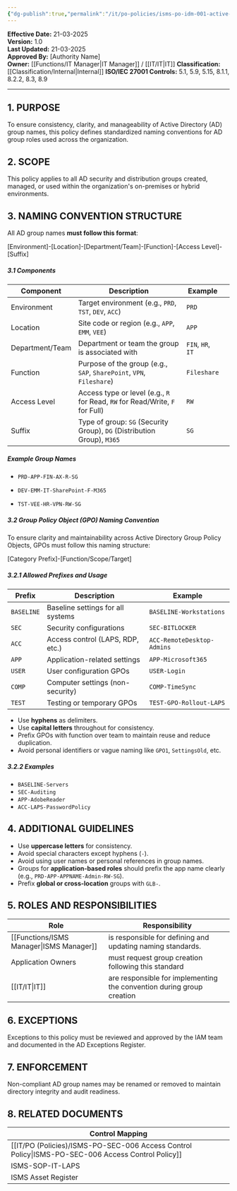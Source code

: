 ```yaml
---
{"dg-publish":true,"permalink":"/it/po-policies/isms-po-idm-001-active-directory-group-naming-convention-policy/","tags":["policy"],"noteIcon":"default"}
---
```


**Effective Date:** 21-03-2025  
**Version:** 1.0  
**Last Updated:** 21-03-2025  
**Approved By:** [Authority Name]  
**Owner:** [[Functions/IT Manager\|IT Manager]] / [[IT/IT\|IT]]
**Classification:** [[Classification/Internal\|Internal]]
**ISO/IEC 27001 Controls:**  5.1, 5.9, 5.15, 8.1.1, 8.2.2, 8.3, 8.9 

---
## **1. PURPOSE**  
To ensure consistency, clarity, and manageability of Active Directory (AD) group names, this policy defines standardized naming conventions for AD group roles used across the organization.
## **2. SCOPE**
This policy applies to all AD security and distribution groups created, managed, or used within the organization's on-premises or hybrid environments.
 
 ## **3. NAMING CONVENTION STRUCTURE** 
All AD group names **must follow this format**:

[Environment]-[Location]-[Department/Team]-[Function]-[Access Level]-[Suffix]

##### **3.1 Components**

| Component       | Description                                                                  | Example           |     |
| --------------- | ---------------------------------------------------------------------------- | ----------------- | --- |
| Environment     | Target environment (e.g., `PRD`, `TST`, `DEV`, `ACC`)                        | `PRD`             |     |
| Location        | Site code or region (e.g., `APP`, `EMM`, `VEE`)                              | `APP`             |     |
| Department/Team | Department or team the group is associated with                              | `FIN`, `HR`, `IT` |     |
| Function        | Purpose of the group (e.g., `SAP`, `SharePoint`, `VPN`, `Fileshare`)         | `Fileshare`       |     |
| Access Level    | Access type or level (e.g., `R` for Read, `RW` for Read/Write, `F` for Full) | `RW`              |     |
| Suffix          | Type of group: `SG` (Security Group), `DG` (Distribution Group), `M365`      | `SG`              |     |
##### **Example Group Names**

- `PRD-APP-FIN-AX-R-SG`
    
- `DEV-EMM-IT-SharePoint-F-M365`
    
- `TST-VEE-HR-VPN-RW-SG`

##### **3.2 Group Policy Object (GPO) Naming Convention**
To ensure clarity and maintainability across Active Directory Group Policy Objects, GPOs must follow this naming structure:

[Category Prefix]-[Function/Scope/Target]

##### **3.2.1 Allowed Prefixes and Usage**

| Prefix     | Description                       | Example                    |
| ---------- | --------------------------------- | -------------------------- |
| `BASELINE` | Baseline settings for all systems | `BASELINE-Workstations`    |
| `SEC`      | Security configurations           | `SEC-BITLOCKER`            |
| `ACC`      | Access control (LAPS, RDP, etc.)  | `ACC-RemoteDesktop-Admins` |
| `APP`      | Application-related settings      | `APP-Microsoft365`         |
| `USER`     | User configuration GPOs           | `USER-Login`               |
| `COMP`     | Computer settings (non-security)  | `COMP-TimeSync`            |
| `TEST`     | Testing or temporary GPOs         | `TEST-GPO-Rollout-LAPS`    |

- Use **hyphens** as delimiters.
- Use **capital letters** throughout for consistency.
- Prefix GPOs with function over team to maintain reuse and reduce duplication.
- Avoid personal identifiers or vague naming like `GPO1`, `SettingsOld`, etc.
##### **3.2.2 Examples**
- `BASELINE-Servers`
- `SEC-Auditing`
- `APP-AdobeReader`
- `ACC-LAPS-PasswordPolicy`

## **4. ADDITIONAL GUIDELINES**
- Use **uppercase letters** for consistency.
- Avoid special characters except hyphens (`-`).
- Avoid using user names or personal references in group names.
- Groups for **application-based roles** should prefix the app name clearly (e.g., `PRD-APP-APPNAME-Admin-RW-SG`).
- Prefix **global or cross-location** groups with `GLB-`.

## **5. ROLES AND RESPONSIBILITIES**  

| Role               | Responsibility                                                        |
| ------------------ | --------------------------------------------------------------------- |
| [[Functions/ISMS Manager\|ISMS Manager]]   | is responsible for defining and updating naming standards.            |
| Application Owners | must request group creation following this standard                   |
| [[IT/IT\|IT]]             | are responsible for implementing the convention during group creation |
## **6. EXCEPTIONS**  
Exceptions to this policy must be reviewed and approved by the IAM team and documented in the AD Exceptions Register.
## **7. ENFORCEMENT**  
Non-compliant AD group names may be renamed or removed to maintain directory integrity and audit readiness.
## **8. RELATED DOCUMENTS**

| Control Mapping                           |
| ----------------------------------------- |
| [[IT/PO (Policies)/ISMS-PO-SEC-006 Access Control Policy\|ISMS-PO-SEC-006 Access Control Policy]] |
| ISMS-SOP-IT-LAPS                          |
| ISMS Asset Register                       |





